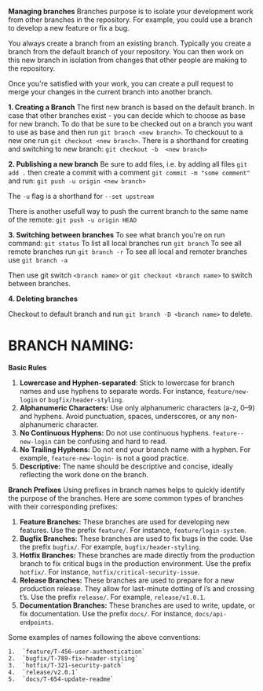 **Managing branches**
Branches purpose is to isolate your development work from other branches in the repository. For example, you could use a branch to develop a new feature or fix a bug.

You always create a branch from an existing branch. Typically you create a branch from the default branch of your repository. You can then work on this new branch in isolation from changes that other people are making to the repository.

Once you're satisfied with your work, you can create a pull request to merge your changes in the current branch into another branch.

**1. Creating a Branch**
The first new branch is based on the default branch. In case that other branches exist - you can decide which to choose as base for new branch. To do that be sure to be checked out on a branch you want to use as base and then run `git branch <new branch>`. To checkouut to a new one run `git checkout <new branch>`.
There is a shorthand for creating and switching to new branch:
`git checkout -b  <new branch>`

**2. Publishing a new branch**
Be sure to add files, i.e. by adding all files `git add .` then create a commit with a comment `git commit -m "some comment"` and run:
`git push -u origin <new branch>`

The `-u` flag is a shorthand for `--set upstream`

There is another usefull way to push the current branch to the same name of the remote: `git push -u origin HEAD`

**3. Switching between branches**
To see what branch you're on run command:
`git status`
To list all local branches run `git branch`
To see all remote branches run `git branch -r`
To see all local and remoter branches use `git branch -a`

Then use git switch `<branch name>` or `git checkout <branch name>` to switch between branches.

**4. Deleting branches**

Checkout to default branch and run `git branch -D <branch name>` to delete.

# BRANCH NAMING:

**Basic Rules**

1.  **Lowercase and Hyphen-separated**: Stick to lowercase for branch names and use hyphens to separate words. For instance, `feature/new-login` or `bugfix/header-styling`.
2.  **Alphanumeric Characters:** Use only alphanumeric characters (a-z, 0–9) and hyphens. Avoid punctuation, spaces, underscores, or any non-alphanumeric character.
3.  **No Continuous Hyphens:** Do not use continuous hyphens. `feature--new-login` can be confusing and hard to read.
4.  **No Trailing Hyphens:** Do not end your branch name with a hyphen. For example, `feature-new-login-` is not a good practice.
5.  **Descriptive:** The name should be descriptive and concise, ideally reflecting the work done on the branch.

**Branch Prefixes**
Using prefixes in branch names helps to quickly identify the purpose of the branches. Here are some common types of branches with their corresponding prefixes:

1.  **Feature Branches:** These branches are used for developing new features. Use the prefix `feature/`. For instance, `feature/login-system`.
2.  **Bugfix Branches:** These branches are used to fix bugs in the code. Use the prefix `bugfix/`. For example, `bugfix/header-styling`.
3.  **Hotfix Branches:** These branches are made directly from the production branch to fix critical bugs in the production environment. Use the prefix `hotfix/`. For instance, `hotfix/critical-security-issue`.
4.  **Release Branches:** These branches are used to prepare for a new production release. They allow for last-minute dotting of i’s and crossing t’s. Use the prefix `release/`. For example, `release/v1.0.1`.
5.  **Documentation Branches:** These branches are used to write, update, or fix documentation. Use the prefix `docs/`. For instance, `docs/api-endpoints`.

Some examples of names following the above conventions:

    1.  `feature/T-456-user-authentication`
    2.  `bugfix/T-789-fix-header-styling`
    3.  `hotfix/T-321-security-patch`
    4.  `release/v2.0.1`
    5.  `docs/T-654-update-readme`
